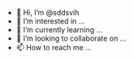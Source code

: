 - 👋 Hi, I’m @sddsvih
- 👀 I’m interested in ...
- 🌱 I’m currently learning ...
- 💞️ I’m looking to collaborate on ...
- 📫 How to reach me ...

<!---
sddsvih/sddsvih is a ✨ special ✨ repository because its `README.md` (this file) appears on your GitHub profile.
You can click the Preview link to take a look at your changes.
--->
